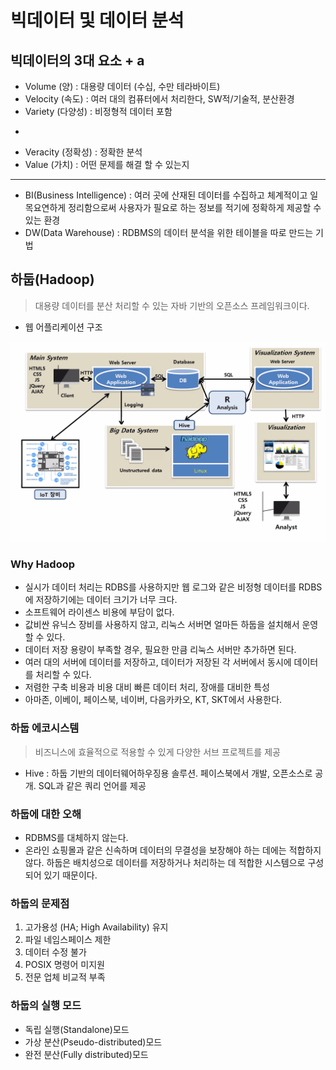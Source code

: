# 빅데이터 및 데이터 분석



## 빅데이터의 3대 요소 +  a

- Volume (양) : 대용량 데이터 (수십, 수만 테라바이트)
- Velocity (속도) : 여러 대의 컴퓨터에서 처리한다, SW적/기술적, 분산환경 
- Variety (다양성) : 비정형적 데이터 포함

+

- Veracity (정확성) : 정확한 분석
- Value (가치) : 어떤 문제를 해결 할 수 있는지



---

- BI(Business Intelligence) : 여러 곳에 산재된 데이터를 수집하고 체계적이고 일목요연하게 정리함으로써 사용자가 필요로 하는 정보를 적기에 정확하게 제공할 수 있는 환경
- DW(Data Warehouse) :  RDBMS의 데이터 분석을 위한 테이블을 따로 만드는 기법



## 하둡(Hadoop)

> 대용량 데이터를 분산 처리할 수 있는 자바 기반의 오픈소스 프레임워크이다.

- 웹 어플리케이션 구조

![image-20200922133824419](md-images/image-20200922133824419.png)

### Why Hadoop

- 실시가 데이터 처리는 RDBS를 사용하지만 웹 로그와 같은 비정형 데이터를 RDBS에 저장하기에는 데이터 크기가 너무 크다.
- 소프트웨어 라이센스 비용에 부담이 없다. 
- 값비싼 유닉스 장비를 사용하지 않고, 리눅스 서버면 얼마든 하둡을 설치해서 운영할 수 있다.
- 데이터 저장 용량이 부족할 경우, 필요한 만큼 리눅스 서버만 추가하면 된다.
- 여러 대의 서버에 데이터를 저장하고, 데이터가 저장된 각 서버에서 동시에 데이터를 처리할 수 있다.
- 저렴한 구축 비용과 비용 대비 빠른 데이터 처리, 장애를 대비한 특성
- 아마존, 이베이, 페이스북, 네이버, 다음카카오, KT, SKT에서 사용한다.



### 하둡 에코시스템

> 비즈니스에 효율적으로 적용할 수 있게 다양한 서브 프로젝트를 제공

- Hive : 하둡 기반의 데이터웨어하우징용 솔루션. 페이스북에서 개발, 오픈소스로 공개. SQL과 같은 쿼리 언어를 제공



### 하둡에 대한 오해

- RDBMS를 대체하지 않는다.
- 온라인 쇼핑몰과 같은 신속하며 데이터의 무결성을 보장해야 하는 데에는 적합하지 않다. 하둡은 배치성으로 데이터를 저장하거나 처리하는 데 적합한 시스템으로 구성되어 있기 때문이다.



### 하둡의 문제점

1. 고가용성 (HA; High Availability) 유지
2. 파일 네임스페이스 제한
3. 데이터 수정 불가
4. POSIX 명령어 미지원
5. 전문 업체 비교적 부족



### 하둡의 실행 모드

- 독립 실행(Standalone)모드
- 가상 분산(Pseudo-distributed)모드
- 완전 분산(Fully distributed)모드





















